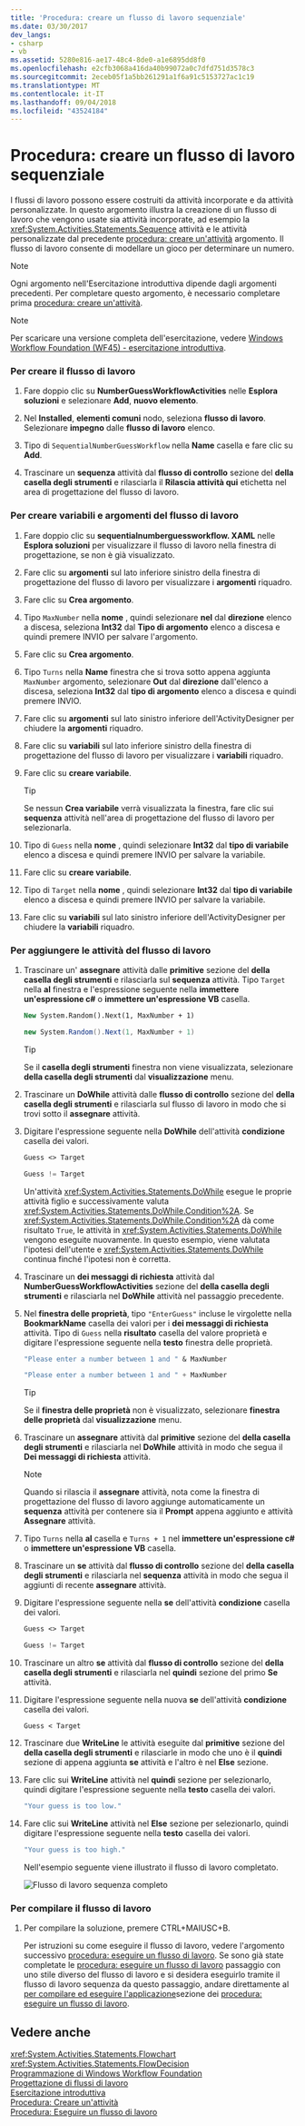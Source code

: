 ```yaml
---
title: 'Procedura: creare un flusso di lavoro sequenziale'
ms.date: 03/30/2017
dev_langs:
- csharp
- vb
ms.assetid: 5280e816-ae17-48c4-8de0-a1e6895dd8f0
ms.openlocfilehash: e2cfb3068a416da40b99072a0c7dfd751d3578c3
ms.sourcegitcommit: 2eceb05f1a5bb261291a1f6a91c5153727ac1c19
ms.translationtype: MT
ms.contentlocale: it-IT
ms.lasthandoff: 09/04/2018
ms.locfileid: "43524184"
---
```

# <a name="how-to-create-a-sequential-workflow"></a>Procedura: creare un flusso di lavoro sequenziale
I flussi di lavoro possono essere costruiti da attività incorporate e da attività personalizzate. In questo argomento illustra la creazione di un flusso di lavoro che vengono usate sia attività incorporate, ad esempio la <xref:System.Activities.Statements.Sequence> attività e le attività personalizzate dal precedente [procedura: creare un'attività](../../../docs/framework/windows-workflow-foundation/how-to-create-an-activity.md) argomento. Il flusso di lavoro consente di modellare un gioco per determinare un numero.  
  
> [!NOTE]
>  Ogni argomento nell'Esercitazione introduttiva dipende dagli argomenti precedenti. Per completare questo argomento, è necessario completare prima [procedura: creare un'attività](../../../docs/framework/windows-workflow-foundation/how-to-create-an-activity.md).  
  
> [!NOTE]
>  Per scaricare una versione completa dell'esercitazione, vedere [Windows Workflow Foundation (WF45) - esercitazione introduttiva](https://go.microsoft.com/fwlink/?LinkID=248976).  
  
### <a name="to-create-the-workflow"></a>Per creare il flusso di lavoro  
  
1.  Fare doppio clic su **NumberGuessWorkflowActivities** nelle **Esplora soluzioni** e selezionare **Add**, **nuovo elemento**.  
  
2.  Nel **Installed**, **elementi comuni** nodo, seleziona **flusso di lavoro**. Selezionare **impegno** dalle **flusso di lavoro** elenco.  
  
3.  Tipo di `SequentialNumberGuessWorkflow` nella **Name** casella e fare clic su **Add**.  
  
4.  Trascinare un **sequenza** attività dal **flusso di controllo** sezione del **della casella degli strumenti** e rilasciarla il **Rilascia attività qui** etichetta nel area di progettazione del flusso di lavoro.  
  
### <a name="to-create-the-workflow-variables-and-arguments"></a>Per creare variabili e argomenti del flusso di lavoro  
  
1.  Fare doppio clic su **sequentialnumberguessworkflow. XAML** nelle **Esplora soluzioni** per visualizzare il flusso di lavoro nella finestra di progettazione, se non è già visualizzato.  
  
2.  Fare clic su **argomenti** sul lato inferiore sinistro della finestra di progettazione del flusso di lavoro per visualizzare i **argomenti** riquadro.  
  
3.  Fare clic su **Crea argomento**.  
  
4.  Tipo `MaxNumber` nella **nome** , quindi selezionare **nel** dal **direzione** elenco a discesa, seleziona **Int32** dal **Tipo di argomento** elenco a discesa e quindi premere INVIO per salvare l'argomento.  
  
5.  Fare clic su **Crea argomento**.  
  
6.  Tipo `Turns` nella **Name** finestra che si trova sotto appena aggiunta `MaxNumber` argomento, selezionare **Out** dal **direzione** dall'elenco a discesa, seleziona  **Int32** dal **tipo di argomento** elenco a discesa e quindi premere INVIO.  
  
7.  Fare clic su **argomenti** sul lato sinistro inferiore dell'ActivityDesigner per chiudere la **argomenti** riquadro.  
  
8.  Fare clic su **variabili** sul lato inferiore sinistro della finestra di progettazione del flusso di lavoro per visualizzare i **variabili** riquadro.  
  
9. Fare clic su **creare variabile**.  
  
    > [!TIP]
    >  Se nessun **Crea variabile** verrà visualizzata la finestra, fare clic sui **sequenza** attività nell'area di progettazione del flusso di lavoro per selezionarla.  
  
10. Tipo di `Guess` nella **nome** , quindi selezionare **Int32** dal **tipo di variabile** elenco a discesa e quindi premere INVIO per salvare la variabile.  
  
11. Fare clic su **creare variabile**.  
  
12. Tipo di `Target` nella **nome** , quindi selezionare **Int32** dal **tipo di variabile** elenco a discesa e quindi premere INVIO per salvare la variabile.  
  
13. Fare clic su **variabili** sul lato sinistro inferiore dell'ActivityDesigner per chiudere la **variabili** riquadro.  
  
### <a name="to-add-the-workflow-activities"></a>Per aggiungere le attività del flusso di lavoro  
  
1.  Trascinare un' **assegnare** attività dalle **primitive** sezione del **della casella degli strumenti** e rilasciarla sul **sequenza** attività. Tipo `Target` nella **al** finestra e l'espressione seguente nella **immettere un'espressione c#** o **immettere un'espressione VB** casella.  
  
    ```vb  
    New System.Random().Next(1, MaxNumber + 1)  
    ```  
  
    ```csharp  
    new System.Random().Next(1, MaxNumber + 1)  
    ```  
  
    > [!TIP]
    >  Se il **casella degli strumenti** finestra non viene visualizzata, selezionare **della casella degli strumenti** dal **visualizzazione** menu.  
  
2.  Trascinare un **DoWhile** attività dalle **flusso di controllo** sezione del **della casella degli strumenti** e rilasciarla sul flusso di lavoro in modo che si trovi sotto il **assegnare** attività.  
  
3.  Digitare l'espressione seguente nella **DoWhile** dell'attività **condizione** casella dei valori.  
  
    ```vb  
    Guess <> Target  
    ```  
  
    ```csharp  
    Guess != Target  
    ```  
  
     Un'attività <xref:System.Activities.Statements.DoWhile> esegue le proprie attività figlio e successivamente valuta <xref:System.Activities.Statements.DoWhile.Condition%2A>. Se <xref:System.Activities.Statements.DoWhile.Condition%2A> dà come risultato `True`, le attività in <xref:System.Activities.Statements.DoWhile> vengono eseguite nuovamente. In questo esempio, viene valutata l'ipotesi dell'utente e <xref:System.Activities.Statements.DoWhile> continua finché l'ipotesi non è corretta.  
  
4.  Trascinare un **dei messaggi di richiesta** attività dal **NumberGuessWorkflowActivities** sezione del **della casella degli strumenti** e rilasciarla nel **DoWhile** attività nel passaggio precedente.  
  
5.  Nel **finestra delle proprietà**, tipo `"EnterGuess"` incluse le virgolette nella **BookmarkName** casella dei valori per i **dei messaggi di richiesta** attività. Tipo di `Guess` nella **risultato** casella del valore proprietà e digitare l'espressione seguente nella **testo** finestra delle proprietà.  
  
    ```vb  
    "Please enter a number between 1 and " & MaxNumber  
    ```  
  
    ```csharp  
    "Please enter a number between 1 and " + MaxNumber  
    ```  
  
    > [!TIP]
    >  Se il **finestra delle proprietà** non è visualizzato, selezionare **finestra delle proprietà** dal **visualizzazione** menu.  
  
6.  Trascinare un **assegnare** attività dal **primitive** sezione del **della casella degli strumenti** e rilasciarla nel **DoWhile** attività in modo che segua il **Dei messaggi di richiesta** attività.  
  
    > [!NOTE]
    >  Quando si rilascia il **assegnare** attività, nota come la finestra di progettazione del flusso di lavoro aggiunge automaticamente un **sequenza** attività per contenere sia il **Prompt** appena aggiunto e attività **Assegnare** attività.  
  
7.  Tipo `Turns` nella **al** casella e `Turns + 1` nel **immettere un'espressione c#** o **immettere un'espressione VB** casella.  
  
8.  Trascinare un **se** attività dal **flusso di controllo** sezione del **della casella degli strumenti** e rilasciarla nel **sequenza** attività in modo che segua il aggiunti di recente **assegnare** attività.  
  
9. Digitare l'espressione seguente nella **se** dell'attività **condizione** casella dei valori.  
  
    ```vb  
    Guess <> Target  
    ```  
  
    ```csharp  
    Guess != Target  
    ```  
  
10. Trascinare un altro **se** attività dal **flusso di controllo** sezione del **della casella degli strumenti** e rilasciarla nel **quindi** sezione del primo **Se** attività.  
  
11. Digitare l'espressione seguente nella nuova **se** dell'attività **condizione** casella dei valori.  
  
    ```
    Guess < Target  
    ```  
  
12. Trascinare due **WriteLine** le attività eseguite dal **primitive** sezione del **della casella degli strumenti** e rilasciarle in modo che uno è il **quindi** sezione di appena aggiunta **se** attività e l'altro è nel **Else** sezione.  
  
13. Fare clic sui **WriteLine** attività nel **quindi** sezione per selezionarlo, quindi digitare l'espressione seguente nella **testo** casella dei valori.  
  
    ```vb  
    "Your guess is too low."  
    ```  
  
14. Fare clic sui **WriteLine** attività nel **Else** sezione per selezionarlo, quindi digitare l'espressione seguente nella **testo** casella dei valori.  
  
    ```vb  
    "Your guess is too high."  
    ```  
  
     Nell'esempio seguente viene illustrato il flusso di lavoro completato.  
  
     ![Flusso di lavoro sequenza completo](../../../docs/framework/windows-workflow-foundation/media/wfsequentialgettingstartedtutorialcomplete.JPG "WFSequentialGettingStartedTutorialComplete")  
  
### <a name="to-build-the-workflow"></a>Per compilare il flusso di lavoro  
  
1.  Per compilare la soluzione, premere CTRL+MAIUSC+B.  
  
     Per istruzioni su come eseguire il flusso di lavoro, vedere l'argomento successivo [procedura: eseguire un flusso di lavoro](../../../docs/framework/windows-workflow-foundation/how-to-run-a-workflow.md). Se sono già state completate le [procedura: eseguire un flusso di lavoro](../../../docs/framework/windows-workflow-foundation/how-to-run-a-workflow.md) passaggio con uno stile diverso del flusso di lavoro e si desidera eseguirlo tramite il flusso di lavoro sequenza da questo passaggio, andare direttamente al [per compilare ed eseguire l'applicazione](../../../docs/framework/windows-workflow-foundation/how-to-run-a-workflow.md#BKMK_ToRunTheApplication)sezione dei [procedura: eseguire un flusso di lavoro](../../../docs/framework/windows-workflow-foundation/how-to-run-a-workflow.md).  
  
## <a name="see-also"></a>Vedere anche  
 <xref:System.Activities.Statements.Flowchart>  
 <xref:System.Activities.Statements.FlowDecision>  
 [Programmazione di Windows Workflow Foundation](../../../docs/framework/windows-workflow-foundation/programming.md)  
 [Progettazione di flussi di lavoro](../../../docs/framework/windows-workflow-foundation/designing-workflows.md)  
 [Esercitazione introduttiva](../../../docs/framework/windows-workflow-foundation/getting-started-tutorial.md)  
 [Procedura: Creare un'attività](../../../docs/framework/windows-workflow-foundation/how-to-create-an-activity.md)  
 [Procedura: Eseguire un flusso di lavoro](../../../docs/framework/windows-workflow-foundation/how-to-run-a-workflow.md)
